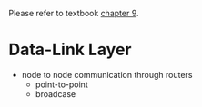 Please refer to textbook [chapter 9](https://github.com/cnchenpu/data-comm/blob/master/ppt/Ch9-Forouzan.ppt).

# Data-Link Layer
- node to node communication through routers
  - point-to-point
  - broadcase
  
